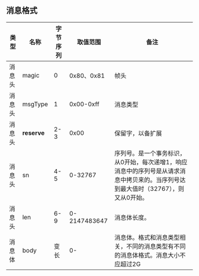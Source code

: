 ## 消息格式

类型		| 名称		 | 字节序列	| 取值范围	| 备注
--- 	| ----- 	 | ---------| --------- |----
消息头	| magic 	 | 0 		|0x80、0x81 	|帧头
消息头	| msgType	 | 1 		|0x00-0xff  |消息类型
消息头	| **reserve**	 | 2-3 		|0x00	 	|保留字，以备扩展
消息头	| sn		 |4-5		|0-32767    |序列号。是一个事务标识，从0开始，每次递增1，响应消息中的序列号是从请求消息中拷贝来的。当序列号达到最大值时（32767），则又从0开始。
消息头	| len		 |6-9		|0-2147483647 |消息体长度。	
消息体	| body		 |变长		|0-    |消息体。格式和消息类型相关，不同的消息类型有不同的消息体格式。消息大小不应超过2G





